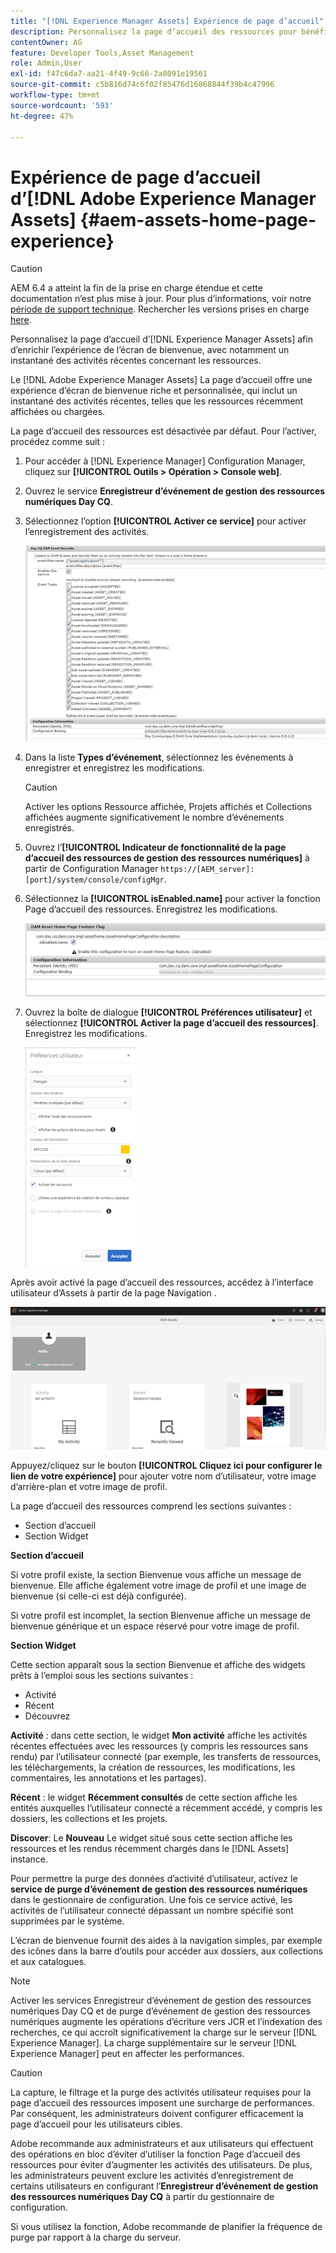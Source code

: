```yaml
---
title: "[!DNL Experience Manager Assets] Expérience de page d’accueil"
description: Personnalisez la page d’accueil des ressources pour bénéficier d’une expérience d’écran de bienvenue enrichie, y compris un instantané des activités récentes concernant les ressources.
contentOwner: AG
feature: Developer Tools,Asset Management
role: Admin,User
exl-id: f47c6da7-aa21-4f49-9c66-2a8091e19561
source-git-commit: c5b816d74c6f02f85476d16868844f39b4c47996
workflow-type: tm+mt
source-wordcount: '593'
ht-degree: 47%

---
```


# Expérience de page d’accueil d’[!DNL Adobe Experience Manager Assets] {#aem-assets-home-page-experience}

>[!CAUTION]
>
>AEM 6.4 a atteint la fin de la prise en charge étendue et cette documentation n’est plus mise à jour. Pour plus d’informations, voir notre [période de support technique](https://helpx.adobe.com/fr/support/programs/eol-matrix.html). Rechercher les versions prises en charge [here](https://experienceleague.adobe.com/docs/?lang=fr).

Personnalisez la page d’accueil d’[!DNL Experience Manager Assets] afin d’enrichir l’expérience de l’écran de bienvenue, avec notamment un instantané des activités récentes concernant les ressources.

Le [!DNL Adobe Experience Manager Assets] La page d’accueil offre une expérience d’écran de bienvenue riche et personnalisée, qui inclut un instantané des activités récentes, telles que les ressources récemment affichées ou chargées.

La page d’accueil des ressources est désactivée par défaut. Pour l’activer, procédez comme suit :

1. Pour accéder à [!DNL Experience Manager] Configuration Manager, cliquez sur **[!UICONTROL Outils > Opération > Console web]**.
1. Ouvrez le service **Enregistreur d’événement de gestion des ressources numériques Day CQ**.
1. Sélectionnez l’option **[!UICONTROL Activer ce service]** pour activer l’enregistrement des activités.

   ![chlimage_1-250](assets/chlimage_1-250.png)

1. Dans la liste **Types d’événement**, sélectionnez les événements à enregistrer et enregistrez les modifications.

   >[!CAUTION]
   >
   >Activer les options Ressource affichée, Projets affichés et Collections affichées augmente significativement le nombre d’événements enregistrés.

1. Ouvrez l’**[!UICONTROL Indicateur de fonctionnalité de la page d’accueil des ressources de gestion des ressources numériques]** à partir de Configuration Manager `https://[AEM_server]:[port]/system/console/configMgr`.
1. Sélectionnez la **[!UICONTROL isEnabled.name]** pour activer la fonction Page d’accueil des ressources. Enregistrez les modifications.

   ![chlimage_1-251](assets/chlimage_1-251.png)

1. Ouvrez la boîte de dialogue **[!UICONTROL Préférences utilisateur]** et sélectionnez **[!UICONTROL Activer la page d’accueil des ressources]**. Enregistrez les modifications.

   ![user_preferences](assets/user_preferences.png)

Après avoir activé la page d’accueil des ressources, accédez à l’interface utilisateur d’Assets à partir de la page Navigation .

![home_page](assets/home_page.png)

Appuyez/cliquez sur le bouton **[!UICONTROL Cliquez ici pour configurer le lien de votre expérience]** pour ajouter votre nom d’utilisateur, votre image d’arrière-plan et votre image de profil.

La page d’accueil des ressources comprend les sections suivantes :

* Section d’accueil
* Section Widget

**Section d’accueil**

Si votre profil existe, la section Bienvenue vous affiche un message de bienvenue. Elle affiche également votre image de profil et une image de bienvenue (si celle-ci est déjà configurée).

Si votre profil est incomplet, la section Bienvenue affiche un message de bienvenue générique et un espace réservé pour votre image de profil.

**Section Widget**

Cette section apparaît sous la section Bienvenue et affiche des widgets prêts à l’emploi sous les sections suivantes :

* Activité
* Récent
* Découvrez

**Activité** : dans cette section, le widget **Mon activité** affiche les activités récentes effectuées avec les ressources (y compris les ressources sans rendu) par l’utilisateur connecté (par exemple, les transferts de ressources, les téléchargements, la création de ressources, les modifications, les commentaires, les annotations et les partages).

**Récent** : le widget **Récemment consultés** de cette section affiche les entités auxquelles l’utilisateur connecté a récemment accédé, y compris les dossiers, les collections et les projets.

**Discover**: Le **Nouveau** Le widget situé sous cette section affiche les ressources et les rendus récemment chargés dans le [!DNL Assets] instance.

Pour permettre la purge des données d’activité d’utilisateur, activez le **service de purge d’événement de gestion des ressources numériques** dans le gestionnaire de configuration. Une fois ce service activé, les activités de l’utilisateur connecté dépassant un nombre spécifié sont supprimées par le système.

L’écran de bienvenue fournit des aides à la navigation simples, par exemple des icônes dans la barre d’outils pour accéder aux dossiers, aux collections et aux catalogues.

>[!NOTE]
>
>Activer les services Enregistreur d’événement de gestion des ressources numériques Day CQ et de purge d’événement de gestion des ressources numériques augmente les opérations d’écriture vers JCR et l’indexation des recherches, ce qui accroît significativement la charge sur le serveur [!DNL Experience Manager]. La charge supplémentaire sur le serveur [!DNL Experience Manager] peut en affecter les performances.

>[!CAUTION]
>
>La capture, le filtrage et la purge des activités utilisateur requises pour la page d’accueil des ressources imposent une surcharge de performances. Par conséquent, les administrateurs doivent configurer efficacement la page d’accueil pour les utilisateurs cibles.
>
>Adobe recommande aux administrateurs et aux utilisateurs qui effectuent des opérations en bloc d’éviter d’utiliser la fonction Page d’accueil des ressources pour éviter d’augmenter les activités des utilisateurs. De plus, les administrateurs peuvent exclure les activités d’enregistrement de certains utilisateurs en configurant l’**Enregistreur d’événement de gestion des ressources numériques Day CQ** à partir du gestionnaire de configuration.
>
>Si vous utilisez la fonction, Adobe recommande de planifier la fréquence de purge par rapport à la charge du serveur.
